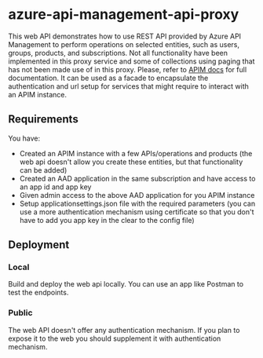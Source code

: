 # azure-api-management-api-proxy

This web API demonstrates how to use REST API provided by Azure API Management to perform operations on selected entities, such as users, groups, products, and subscriptions.
Not all functionality have been implemented in this proxy service and some of collections using paging that has not been made use of in this proxy.
Please, refer to [APIM docs](https://docs.microsoft.com/en-us/rest/api/apimanagement/) for full documentation.
It can be used as a facade to encapsulate the authentication and url setup for services that might require to interact with an APIM instance.

## Requirements

You have:
- Created an APIM instance with a few APIs/operations and products (the web api doesn't allow you create these entities, but that functionality can be added)
- Created an AAD application in the same subscription and have access to an app id and app key
- Given admin access to the above AAD application  for you APIM instance
- Setup applicationsettings.json file with the required parameters (you can use a more authentication mechanism using certificate so that you don't have to add you app key in the clear to the config file)

## Deployment

### Local

Build and deploy the web api locally.
You can use an app like Postman to test the endpoints.

### Public

The web API doesn't offer any authentication mechanism.
If you plan to expose it to the web you should supplement it with authentication mechanism.
